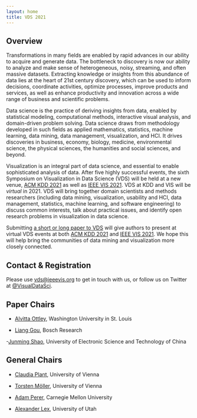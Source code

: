 ```yaml
---
layout: home
title: VDS 2021
---
```


## Overview

Transformations in many fields are enabled by rapid advances in our ability to acquire and generate data. The bottleneck to discovery is now our ability to analyze and make sense of heterogeneous, noisy, streaming, and often massive datasets. Extracting knowledge or insights from this abundance of data lies at the heart of 21st century discovery, which can be used to inform decisions, coordinate activities, optimize processes, improve products and services, as well as enhance productivity and innovation across a wide range of business and scientific problems.

Data science is the practice of deriving insights from data, enabled by statistical modeling, computational methods, interactive visual analysis, and domain-driven problem solving. Data science draws from methodology developed in such fields as applied mathematics, statistics, machine learning, data mining, data management, visualization, and HCI. It drives discoveries in business, economy, biology, medicine, environmental science, the physical sciences, the humanities and social sciences, and beyond.

Visualization is an integral part of data science, and essential to enable sophisticated analysis of data. After five highly successful events, the sixth Symposium on Visualization in Data Science (VDS) will be held at a new venue, [ACM KDD 2021](https://www.kdd.org/kdd2021/) as well as [IEEE VIS 2021](http://ieeevis.org/year/2021/welcome). VDS at KDD and VIS will be *virtual* in 2021.  VDS will bring together domain scientists and methods researchers (including data mining, visualization, usability and HCI, data management, statistics, machine learning, and software engineering) to discuss common interests, talk about practical issues, and identify open research problems in visualization in data science.

Submitting [a short or long paper to VDS](http://www.visualdatascience.org/2021/cfp/) will give authors to present at virtual VDS events at both [ACM KDD 2021](https://www.kdd.org/kdd2021/) and [IEEE VIS 2021](http://ieeevis.org/year/2021/welcome).  We hope this will help bring the communities of data mining and visualization more closely connected.


## Contact & Registration

Please use [vds@ieeevis.org](mailto:vds@ieeevis.org) to get in touch with us, or follow us on Twitter at [@VisualDataSci](https://twitter.com/VisualDataSci).

## Paper Chairs

- [Alvitta Ottley](http://visualdata.wustl.edu), Washington University in St. Louis

- [Liang Gou](https://scholar.google.com/citations?user=x3VK0fAAAAAJ&hl=en), Bosch Research

-[Junming Shao](https://dm.uestc.edu.cn/junming-shao/), University of Electronic Science and Technology of China


## General Chairs

- [Claudia Plant](https://dm.cs.univie.ac.at/team/person/59835/), University of Vienna

- [Torsten Möller](https://cs.univie.ac.at/Torsten.Möller), University of Vienna

- [Adam Perer](http://perer.org/), Carnegie Mellon University

- [Alexander Lex](http://alexander-lex.net/), University of Utah
